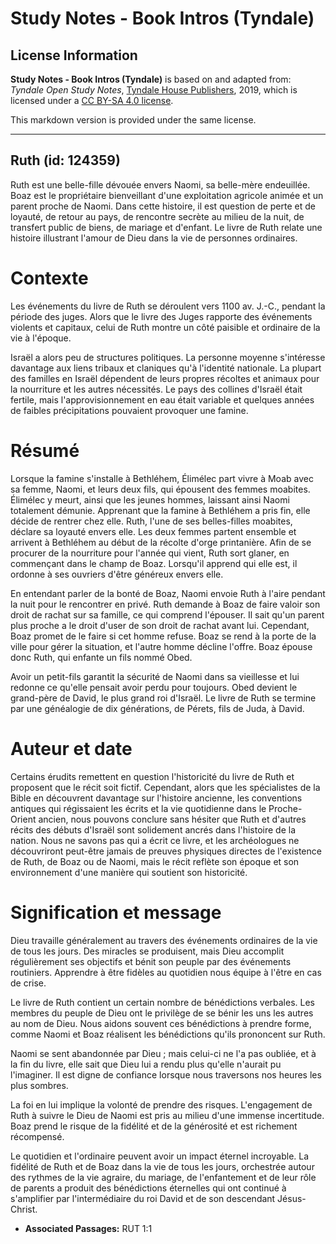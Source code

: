 # Study Notes - Book Intros (Tyndale)

## License Information

**Study Notes - Book Intros (Tyndale)** is based on and adapted from: _Tyndale Open Study Notes_, [Tyndale House Publishers](https://tyndaleopenresources.com/), 2019, which is licensed under a [CC BY-SA 4.0 license](https://creativecommons.org/licenses/by-sa/4.0/legalcode.en).

This markdown version is provided under the same license.



--------------------------------

## Ruth (id: 124359)

Ruth est une belle\-fille dévouée envers Naomi, sa belle\-mère endeuillée. Boaz est le propriétaire bienveillant d'une exploitation agricole animée et un parent proche de Naomi. Dans cette histoire, il est question de perte et de loyauté, de retour au pays, de rencontre secrète au milieu de la nuit, de transfert public de biens, de mariage et d'enfant. Le livre de Ruth relate une histoire illustrant l'amour de Dieu dans la vie de personnes ordinaires.

Contexte
========

Les événements du livre de Ruth se déroulent vers 1100 av. J.\-C., pendant la période des juges. Alors que le livre des Juges rapporte des événements violents et capitaux, celui de Ruth montre un côté paisible et ordinaire de la vie à l'époque.

Israël a alors peu de structures politiques. La personne moyenne s'intéresse davantage aux liens tribaux et claniques qu'à l'identité nationale. La plupart des familles en Israël dépendent de leurs propres récoltes et animaux pour la nourriture et les autres nécessités. Le pays des collines d'Israël était fertile, mais l'approvisionnement en eau était variable et quelques années de faibles précipitations pouvaient provoquer une famine.

Résumé
======

Lorsque la famine s'installe à Bethléhem, Élimélec part vivre à Moab avec sa femme, Naomi, et leurs deux fils, qui épousent des femmes moabites. Élimélec y meurt, ainsi que les jeunes hommes, laissant ainsi Naomi totalement démunie. Apprenant que la famine à Bethléhem a pris fin, elle décide de rentrer chez elle. Ruth, l'une de ses belles\-filles moabites, déclare sa loyauté envers elle. Les deux femmes partent ensemble et arrivent à Bethléhem au début de la récolte d'orge printanière. Afin de se procurer de la nourriture pour l'année qui vient, Ruth sort glaner, en commençant dans le champ de Boaz. Lorsqu'il apprend qui elle est, il ordonne à ses ouvriers d'être généreux envers elle.

En entendant parler de la bonté de Boaz, Naomi envoie Ruth à l'aire pendant la nuit pour le rencontrer en privé. Ruth demande à Boaz de faire valoir son droit de rachat sur sa famille, ce qui comprend l'épouser. Il sait qu'un parent plus proche a le droit d'user de son droit de rachat avant lui. Cependant, Boaz promet de le faire si cet homme refuse. Boaz se rend à la porte de la ville pour gérer la situation, et l'autre homme décline l'offre. Boaz épouse donc Ruth, qui enfante un fils nommé Obed.

Avoir un petit\-fils garantit la sécurité de Naomi dans sa vieillesse et lui redonne ce qu'elle pensait avoir perdu pour toujours. Obed devient le grand\-père de David, le plus grand roi d'Israël. Le livre de Ruth se termine par une généalogie de dix générations, de Pérets, fils de Juda, à David.

Auteur et date
==============

Certains érudits remettent en question l'historicité du livre de Ruth et proposent que le récit soit fictif. Cependant, alors que les spécialistes de la Bible en découvrent davantage sur l'histoire ancienne, les conventions antiques qui régissaient les écrits et la vie quotidienne dans le Proche\-Orient ancien, nous pouvons conclure sans hésiter que Ruth et d'autres récits des débuts d'Israël sont solidement ancrés dans l'histoire de la nation. Nous ne savons pas qui a écrit ce livre, et les archéologues ne découvriront peut\-être jamais de preuves physiques directes de l'existence de Ruth, de Boaz ou de Naomi, mais le récit reflète son époque et son environnement d'une manière qui soutient son historicité.

Signification et message
========================

Dieu travaille généralement au travers des événements ordinaires de la vie de tous les jours. Des miracles se produisent, mais Dieu accomplit régulièrement ses objectifs et bénit son peuple par des événements routiniers. Apprendre à être fidèles au quotidien nous équipe à l'être en cas de crise.

Le livre de Ruth contient un certain nombre de bénédictions verbales. Les membres du peuple de Dieu ont le privilège de se bénir les uns les autres au nom de Dieu. Nous aidons souvent ces bénédictions à prendre forme, comme Naomi et Boaz réalisent les bénédictions qu'ils prononcent sur Ruth.

Naomi se sent abandonnée par Dieu ; mais celui\-ci ne l'a pas oubliée, et à la fin du livre, elle sait que Dieu lui a rendu plus qu'elle n'aurait pu l'imaginer. Il est digne de confiance lorsque nous traversons nos heures les plus sombres.

La foi en lui implique la volonté de prendre des risques. L'engagement de Ruth à suivre le Dieu de Naomi est pris au milieu d'une immense incertitude. Boaz prend le risque de la fidélité et de la générosité et est richement récompensé.

Le quotidien et l'ordinaire peuvent avoir un impact éternel incroyable. La fidélité de Ruth et de Boaz dans la vie de tous les jours, orchestrée autour des rythmes de la vie agraire, du mariage, de l'enfantement et de leur rôle de parents a produit des bénédictions éternelles qui ont continué à s'amplifier par l'intermédiaire du roi David et de son descendant Jésus\-Christ.

* **Associated Passages:** RUT 1:1

